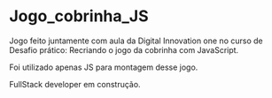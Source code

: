 # Jogo_cobrinha_JS

Jogo feito juntamente com aula da Digital Innovation one no curso de Desafio prático: Recriando o jogo da cobrinha com JavaScript. 

Foi utilizado apenas JS para montagem desse jogo. 

FullStack developer em construção. 

